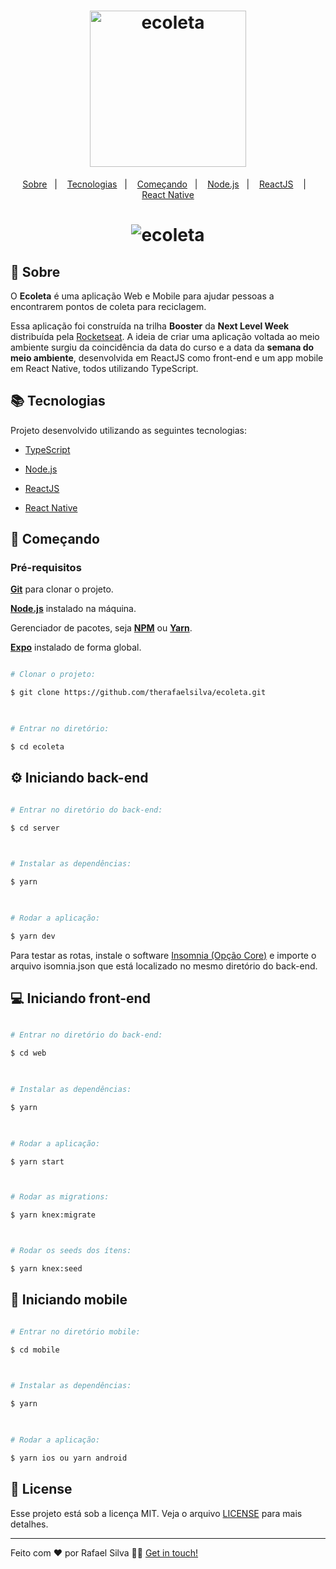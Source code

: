 <h1 align="center">
    <img alt="ecoleta" src="https://ik.imagekit.io/wxjs8ddgsv/logo_8saCUID-F.png" width="250px" />
</h1>

<p align="center">
  <a href="#page_with_curl-sobre">Sobre</a>&nbsp;&nbsp;&nbsp;|&nbsp;&nbsp;&nbsp;
  <a href="#books-requisitos">Tecnologias</a>&nbsp;&nbsp;&nbsp;|&nbsp;&nbsp;&nbsp;
  <a href="#rocket-começando">Começando</a>&nbsp;&nbsp;&nbsp;|&nbsp;&nbsp;&nbsp;
  <a href="#gear-iniciando-back-end">Node.js</a>&nbsp;&nbsp;&nbsp;|&nbsp;&nbsp;&nbsp;
  <a href="#computer-iniciando-front-end">ReactJS</a> &nbsp;&nbsp;&nbsp;|&nbsp;&nbsp;&nbsp;
  <a href="#iphone-iniciando-mobile">React Native</a>
</p>  

<h1  align="center">
  <img  alt="ecoleta"  src="https://res.cloudinary.com/therafaelsilva/image/upload/v1591044986/ecoletas_wo9pap.png" />
</h1>
  

## :page_with_curl: Sobre

O <strong>Ecoleta</strong> é uma aplicação Web e Mobile para ajudar pessoas a encontrarem pontos de coleta para reciclagem.

  

Essa aplicação foi construída na trilha <strong>Booster</strong> da <strong>Next Level Week</strong> distribuída pela [Rocketseat](https://rocketseat.com.br/). A ideia de criar uma aplicação voltada ao meio ambiente surgiu da coincidência da data do curso e a data da <strong>semana do meio ambiente</strong>, desenvolvida em ReactJS como front-end e um app mobile em React Native, todos utilizando TypeScript.

  
  

## :books: Tecnologias

Projeto desenvolvido utilizando as seguintes tecnologias:

  

- [TypeScript](https://www.typescriptlang.org/)

- [Node.js](https://nodejs.org/en/)

- [ReactJS](https://reactjs.org/)

- [React Native](https://reactnative.dev/)

  

## :rocket: Começando

### **Pré-requisitos**
**[Git](https://git-scm.com/)** para clonar o projeto.


**[Node.js](https://nodejs.org/en/)** instalado na máquina.



Gerenciador de pacotes, seja **[NPM](https://www.npmjs.com/)** ou **[Yarn](https://yarnpkg.com/)**.



**[Expo](https://expo.io/)** instalado de forma global.

```  bash

# Clonar o projeto:

$ git clone https://github.com/therafaelsilva/ecoleta.git

  

# Entrar no diretório:

$ cd ecoleta

```

  

## :gear: Iniciando back-end

```bash

# Entrar no diretório do back-end:

$ cd server

  

# Instalar as dependências:

$ yarn

  

# Rodar a aplicação:

$ yarn dev

```

  

Para testar as rotas, instale o software [Insomnia (Opção Core)](https://insomnia.rest/) e importe o arquivo isomnia.json que está localizado no mesmo diretório do back-end.

  

## :computer: Iniciando front-end

```bash

# Entrar no diretório do back-end:

$ cd web

  

# Instalar as dependências:

$ yarn

  

# Rodar a aplicação:

$ yarn start



# Rodar as migrations:

$ yarn knex:migrate



# Rodar os seeds dos ítens:

$ yarn knex:seed

```

  

## :iphone: Iniciando mobile

```bash

# Entrar no diretório mobile:

$ cd mobile

  

# Instalar as dependências:

$ yarn

  

# Rodar a aplicação:

$ yarn ios ou yarn android

```

  

## :memo: License

  

Esse projeto está sob a licença MIT. Veja o arquivo [LICENSE](LICENSE.md) para mais detalhes.

  

---

  

Feito com ❤️ por Rafael Silva 👋🏻 [Get in touch!](https://github.com/therafaelsilva)
